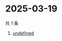 # 2025-03-19

共 1 条

<!-- BEGIN -->
<!-- 最后更新时间 Wed Mar 19 2025 21:39:22 GMT+0800 (China Standard Time) -->

1. [undefined](https://www.zhihu.com/search?q=undefined)

<!-- END -->

